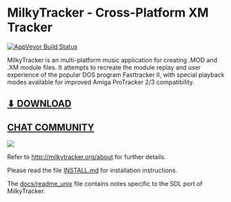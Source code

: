 MilkyTracker - Cross-Platform XM Tracker
========================================

[![AppVeyor Build Status](https://ci.appveyor.com/api/projects/status/github/milkytracker/MilkyTracker?branch=master&svg=true)](https://ci.appveyor.com/project/Deltafire/milkytracker)

MilkyTracker is an multi-platform music application for creating .MOD
and .XM module files. It attempts to recreate the module replay and
user experience of the popular DOS program Fasttracker II, with
special playback modes available for improved Amiga ProTracker 2/3
compatibility.

## [⬇ DOWNLOAD](https://milkytracker.org/downloads)

## [CHAT COMMUNITY](https://milkytracker.org/community/)

![](https://i.imgur.com/3KAMmvk.gif)

Refer to http://milkytracker.org/about for further details.

Please read the file [INSTALL.md][] for installation instructions.

The [docs/readme_unix][] file contains notes specific to the SDL port
of MilkyTracker.

[INSTALL.md]:INSTALL.md
[docs/readme_unix]:docs/readme_unix

